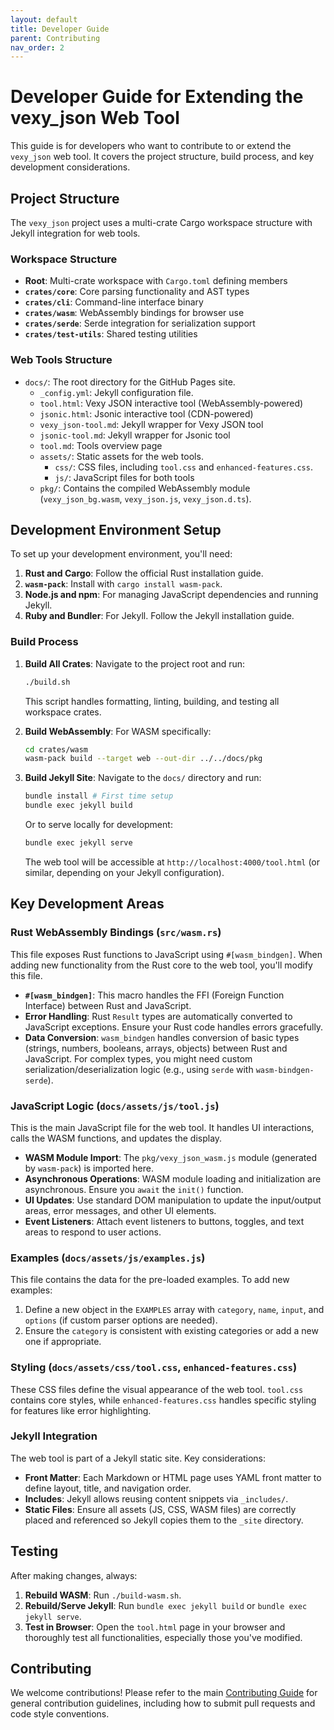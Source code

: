 ```yaml
---
layout: default
title: Developer Guide
parent: Contributing
nav_order: 2
---
```


# Developer Guide for Extending the vexy_json Web Tool

This guide is for developers who want to contribute to or extend the `vexy_json` web tool. It covers the project structure, build process, and key development considerations.

## Project Structure

The `vexy_json` project uses a multi-crate Cargo workspace structure with Jekyll integration for web tools.

### Workspace Structure

*   **Root**: Multi-crate workspace with `Cargo.toml` defining members
*   **`crates/core`**: Core parsing functionality and AST types
*   **`crates/cli`**: Command-line interface binary
*   **`crates/wasm`**: WebAssembly bindings for browser use
*   **`crates/serde`**: Serde integration for serialization support
*   **`crates/test-utils`**: Shared testing utilities

### Web Tools Structure

*   `docs/`: The root directory for the GitHub Pages site.
    *   `_config.yml`: Jekyll configuration file.
    *   `tool.html`: Vexy JSON interactive tool (WebAssembly-powered)
    *   `jsonic.html`: Jsonic interactive tool (CDN-powered)
    *   `vexy_json-tool.md`: Jekyll wrapper for Vexy JSON tool
    *   `jsonic-tool.md`: Jekyll wrapper for Jsonic tool
    *   `tool.md`: Tools overview page
    *   `assets/`: Static assets for the web tools.
        *   `css/`: CSS files, including `tool.css` and `enhanced-features.css`.
        *   `js/`: JavaScript files for both tools
    *   `pkg/`: Contains the compiled WebAssembly module (`vexy_json_bg.wasm`, `vexy_json.js`, `vexy_json.d.ts`).

## Development Environment Setup

To set up your development environment, you'll need:

1.  **Rust and Cargo**: Follow the official Rust installation guide.
2.  **`wasm-pack`**: Install with `cargo install wasm-pack`.
3.  **Node.js and npm**: For managing JavaScript dependencies and running Jekyll.
4.  **Ruby and Bundler**: For Jekyll. Follow the Jekyll installation guide.

### Build Process

1.  **Build All Crates**: Navigate to the project root and run:
    ```bash
    ./build.sh
    ```
    This script handles formatting, linting, building, and testing all workspace crates.

2.  **Build WebAssembly**: For WASM specifically:
    ```bash
    cd crates/wasm
    wasm-pack build --target web --out-dir ../../docs/pkg
    ```

3.  **Build Jekyll Site**: Navigate to the `docs/` directory and run:
    ```bash
    bundle install # First time setup
    bundle exec jekyll build
    ```
    Or to serve locally for development:
    ```bash
    bundle exec jekyll serve
    ```
    The web tool will be accessible at `http://localhost:4000/tool.html` (or similar, depending on your Jekyll configuration).

## Key Development Areas

### Rust WebAssembly Bindings (`src/wasm.rs`)

This file exposes Rust functions to JavaScript using `#[wasm_bindgen]`. When adding new functionality from the Rust core to the web tool, you'll modify this file.

*   **`#[wasm_bindgen]`**: This macro handles the FFI (Foreign Function Interface) between Rust and JavaScript.
*   **Error Handling**: Rust `Result` types are automatically converted to JavaScript exceptions. Ensure your Rust code handles errors gracefully.
*   **Data Conversion**: `wasm_bindgen` handles conversion of basic types (strings, numbers, booleans, arrays, objects) between Rust and JavaScript. For complex types, you might need custom serialization/deserialization logic (e.g., using `serde` with `wasm-bindgen-serde`).

### JavaScript Logic (`docs/assets/js/tool.js`)

This is the main JavaScript file for the web tool. It handles UI interactions, calls the WASM functions, and updates the display.

*   **WASM Module Import**: The `pkg/vexy_json_wasm.js` module (generated by `wasm-pack`) is imported here.
*   **Asynchronous Operations**: WASM module loading and initialization are asynchronous. Ensure you `await` the `init()` function.
*   **UI Updates**: Use standard DOM manipulation to update the input/output areas, error messages, and other UI elements.
*   **Event Listeners**: Attach event listeners to buttons, toggles, and text areas to respond to user actions.

### Examples (`docs/assets/js/examples.js`)

This file contains the data for the pre-loaded examples. To add new examples:

1.  Define a new object in the `EXAMPLES` array with `category`, `name`, `input`, and `options` (if custom parser options are needed).
2.  Ensure the `category` is consistent with existing categories or add a new one if appropriate.

### Styling (`docs/assets/css/tool.css`, `enhanced-features.css`)

These CSS files define the visual appearance of the web tool. `tool.css` contains core styles, while `enhanced-features.css` handles specific styling for features like error highlighting.

### Jekyll Integration

The web tool is part of a Jekyll static site. Key considerations:

*   **Front Matter**: Each Markdown or HTML page uses YAML front matter to define layout, title, and navigation order.
*   **Includes**: Jekyll allows reusing content snippets via `_includes/`.
*   **Static Files**: Ensure all assets (JS, CSS, WASM files) are correctly placed and referenced so Jekyll copies them to the `_site` directory.

## Testing

After making changes, always:

1.  **Rebuild WASM**: Run `./build-wasm.sh`.
2.  **Rebuild/Serve Jekyll**: Run `bundle exec jekyll build` or `bundle exec jekyll serve`.
3.  **Test in Browser**: Open the `tool.html` page in your browser and thoroughly test all functionalities, especially those you've modified.

## Contributing

We welcome contributions! Please refer to the main [Contributing Guide](contributing/) for general contribution guidelines, including how to submit pull requests and code style conventions.
